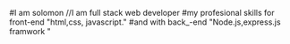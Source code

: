 #I am solomon 
//I am full stack web developer 
#my profesional skills for front-end "html,css, javascript."
#and with back_-end "Node.js,express.js framwork "